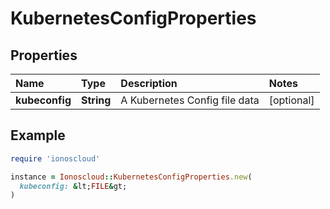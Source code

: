 # KubernetesConfigProperties

## Properties

| Name | Type | Description | Notes |
| :--- | :--- | :--- | :--- |
| **kubeconfig** | **String** | A Kubernetes Config file data | \[optional\] |

## Example

```ruby
require 'ionoscloud'

instance = Ionoscloud::KubernetesConfigProperties.new(
  kubeconfig: &lt;FILE&gt;
)
```

